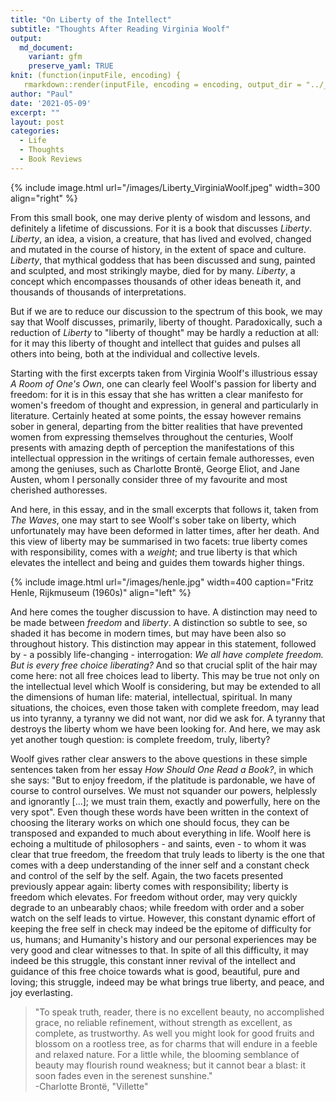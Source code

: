```yaml
---
title: "On Liberty of the Intellect"
subtitle: "Thoughts After Reading Virginia Woolf"
output:
  md_document:
    variant: gfm
    preserve_yaml: TRUE
knit: (function(inputFile, encoding) {
   rmarkdown::render(inputFile, encoding = encoding, output_dir = "../_posts") })
author: "Paul"
date: '2021-05-09'
excerpt: ""
layout: post
categories:
  - Life
  - Thoughts
  - Book Reviews
---
```


{% include image.html url="/images/Liberty_VirginiaWoolf.jpeg" width=300 align="right" %}

From this small book, one may derive plenty of wisdom and lessons, and definitely a lifetime of discussions. For it is a book that discusses *Liberty*. *Liberty*, an idea, a vision, a creature, that has lived and evolved, changed and mutated  in the course of history, in the extent of space and culture. *Liberty*, that mythical goddess that has been discussed and sung, painted and sculpted, and most strikingly maybe, died for by many. *Liberty*, a concept which encompasses thousands of other ideas beneath it, and thousands of thousands of interpretations. 

But if we are to reduce our discussion to the spectrum of this book, we may say that Woolf discusses, primarily, liberty of thought. Paradoxically, such a reduction of *Liberty* to "liberty of thought" may be hardly a reduction at all: for it may this liberty of thought and intellect that guides and pulses all others into being, both at the individual and collective levels. 

Starting with the first excerpts taken from Virginia Woolf's illustrious essay *A Room of One's Own*, one can clearly feel Woolf's passion for liberty and freedom: for it is in this essay that she has written a clear manifesto for women's freedom of thought and expression, in general and particularly in literature. Certainly heated at some points, the essay however remains sober in general, departing from the bitter realities that have prevented women from expressing themselves throughout the centuries, Woolf presents with amazing depth of perception the manifestations of this intellectual oppression in the writings of certain female authoresses, even among the geniuses, such as Charlotte Brontë, George Eliot, and Jane Austen, whom I personally consider three of my favourite and most cherished authoresses. 

And here, in this essay, and in the small excerpts that follows it, taken from *The Waves*, one may start to see Woolf's sober take on liberty, which unfortunately may have been deformed in latter times, after her death. And this view of liberty may be summarised in two facets: true liberty comes with responsibility, comes with a *weight*; and true liberty is that which elevates the intellect and being and guides them towards higher things. 

{% include image.html url="/images/henle.jpg" width=400 caption="Fritz Henle, Rijkmuseum (1960s)"  align="left" %}

And here comes the tougher discussion to have. A distinction may need to be made between *freedom* and *liberty*. A distinction so subtle to see, so shaded it has become in modern times, but may have been also so throughout history. This distinction may appear in this statement, followed by - a possibly life-changing - interrogation: *We all have complete freedom. But is every free choice liberating?* And so that crucial split of the hair may come here: not all free choices lead to liberty. This may be true not only on the intellectual level which Woolf is considering, but may be extended to all the dimensions of human life: material, intellectual, spiritual. In many situations, the choices, even those taken with complete freedom, may lead us into tyranny, a tyranny we did not want, nor did we ask for. A tyranny that destroys the liberty whom we have been looking for. And here, we may ask yet another tough question: is complete freedom, truly, liberty? 

Woolf gives rather clear answers to the above questions in these simple sentences taken from her essay *How Should One Read a Book?*, in which she says: "But to enjoy freedom, if the platitude is pardonable, we have of course to control ourselves. We must not squander our powers, helplessly and ignorantly [...];  we must train them, exactly and powerfully, here on the very spot". Even though these words have been written in the context of choosing the literary works on which one should focus, they can be transposed and expanded to much about everything in life. Woolf here is echoing a multitude of philosophers - and saints, even - to whom it was clear that true freedom, the freedom that truly leads to liberty is the one that comes with a deep understanding of the inner self and a constant check and control of the self by the self. Again, the two facets presented previously appear again: liberty comes with responsibility; liberty is freedom which elevates. For freedom without order, may very quickly degrade to an unbearably chaos; while freedom with order and a sober watch on the self leads to virtue. However, this constant dynamic effort of keeping the free self in check may indeed be the epitome of difficulty for us, humans; and Humanity's history and our personal experiences may be very good and clear witnesses to that. In spite of all this difficulty, it may indeed be this struggle, this constant inner revival of the intellect and guidance of this free choice towards what is good, beautiful, pure and loving; this struggle, indeed may be what brings true liberty, and peace, and joy everlasting.  


> "To speak truth, reader, there is no excellent beauty, no accomplished grace, no reliable refinement, without  strength as excellent, as complete, as trustworthy. As well you might look for good fruits and blossom on a rootless tree, as for charms that will endure in a feeble and relaxed nature. For a little while, the blooming semblance of beauty may flourish round weakness; but it cannot bear a blast: it soon fades even in the serenest sunshine."  
-Charlotte Brontë, "Villette"
